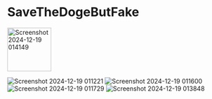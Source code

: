 # SaveTheDogeButFake
<img src="https://github.com/user-attachments/assets/3d99d1bb-2ff9-45ed-9e55-554e0d3291ef" alt="Screenshot 2024-12-19 014149" width="100">

![Screenshot 2024-12-19 011221](https://github.com/user-attachments/assets/567700b1-b560-417d-a45c-35d8511c52a3)
![Screenshot 2024-12-19 011600](https://github.com/user-attachments/assets/708822b4-fa8f-49ed-9b9b-d5f8dbf2c46d)
![Screenshot 2024-12-19 011729](https://github.com/user-attachments/assets/aee15845-7c48-4c79-b24a-63fe064f8d50)
![Screenshot 2024-12-19 013848](https://github.com/user-attachments/assets/24a9184c-0247-4f07-989a-e23667a72172)
